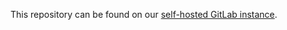 This repository can be found on our [self-hosted GitLab instance](https://gitlab.shift-gmbh.com/ShiftOSS/android_proprietary_vendor_firmware).
